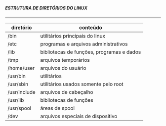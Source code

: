
##### ESTRUTURA DE DIRETÓRIOS DO LINUX
***

| diretório | conteúdo |
|---|---|
|/bin | utilitários principais do linux
|/etc | programas e arquivos administrativos
|/lib | bibliotecas de funções, programas e dados
|/tmp | arquivos temporários
|/home/user | arquivos do usuário
|/usr/bin | utilitários
|/usr/sbin | utilitários usados somente pelo root
|/usr/include | arquivos de cabeçalho
|/usr/lib | bibliotecas de funções
|/usr/spool | áreas de spool
|/dev | arquivos especiais de dispositivo



